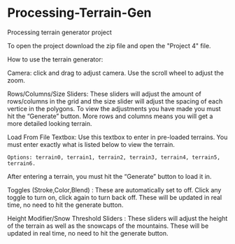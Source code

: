 # Processing-Terrain-Gen
Processing terrain generator project

To open the project download the zip file and open the "Project 4" file. 

How to use the terrain generator: 

Camera: click and drag to adjust camera. Use the scroll wheel to adjust the zoom.

Rows/Columns/Size Sliders: These sliders will adjust the amount of rows/columns in the grid and the size slider will adjust the spacing of each vertice in the polygons. To view the adjustments you have made you must hit the “Generate” button. More rows and columns means you will get a more detailed looking terrain. 

Load From File Textbox: Use this textbox to enter in pre-loaded terrains. You must enter exactly what is listed below to view the terrain.

	Options: terrain0, terrain1, terrain2, terrain3, terrain4, terrain5, terrain6. 

After entering a terrain, you must hit the “Generate” button to load it in. 


Toggles (Stroke,Color,Blend) : These are automatically set to off. Click any toggle to turn on, click again to turn back off. These will be updated in real time, no need to hit the generate button. 

Height Modifier/Snow Threshold Sliders : These sliders will adjust the height of the terrain as well as the snowcaps of the mountains. These will be updated in real time, no need to hit the generate button. 

